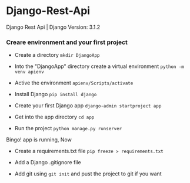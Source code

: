 # Django-Rest-Api
Django Rest Api  |  Django Version: 3.1.2


### Creare environment and your first project
- Create a directory
 `mkdir DjangoApp`  <br>
 
- Into the "DjangoApp" directory create a virtual environment 
`python -m venv apienv`  <br>

- Active the environment
`apienv/Scripts/activate`  <br>

- Install Django
`pip install django`  <br>

- Create your first Django app
`django-admin startproject app`  <br>

- Get into the app directory
`cd app`  <br>

- Run the project
`python manage.py runserver`  <br>

 Bingo!  app is running, Now   <br>

- Create a requirements.txt file
`pip freeze > requirements.txt`  <br>

- Add a Django .gitignore file  <br>

- Add git using `git init`  and pust the project to git if you want

